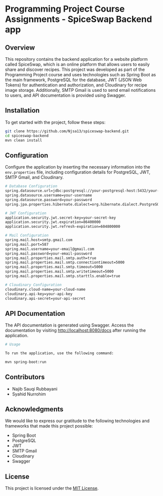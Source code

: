 ﻿# Programming Project Course Assignments - SpiceSwap Backend app

## Overview

This repository contains the backend application for a website platform called SpiceSwap, which is an online platform that allows users to easily share and discover recipes. This project was developed as part of the Programming Project course and uses technologies such as Spring Boot as the main framework, PostgreSQL for the database, JWT (JSON Web Tokens) for authentication and authorization, and Cloudinary for recipe image storage. Additionally, SMTP Gmail is used to send email notifications to users, and API documentation is provided using Swagger.

## Installation

To get started with the project, follow these steps:

```bash
git clone https://github.com/Njsa13/spiceswap-backend.git
cd spiceswap-backend
mvn clean install
```
## Configuration
Configure the application by inserting the necessary information into the `env.properties` file, including configuration details for PostgreSQL, JWT, SMTP Gmail, and Cloudinary.

```bash
# Database Configuration
spring.datasource.url=jdbc:postgresql://your-postgresql-host:5432/your-database-name
spring.datasource.username=your-username
spring.datasource.password=your-password
spring.jpa.properties.hibernate.dialect=org.hibernate.dialect.PostgreSQLDialect

# JWT Configuration
application.security.jwt.secret-key=your-secret-key
application.security.jwt.expiration=86400000
application.security.jwt.refresh-expiration=604800000

# Mail Configuration
spring.mail.host=smtp.gmail.com
spring.mail.port=587
spring.mail.username=your-email@gmail.com
spring.mail.password=your-email-password
spring.mail.properties.mail.smtp.auth=true
spring.mail.properties.mail.smtp.connectiontimeout=5000
spring.mail.properties.mail.smtp.timeout=5000
spring.mail.properties.mail.smtp.writetimeout=5000
spring.mail.properties.mail.smtp.starttls.enable=true

# Cloudinary Configuration
cloudinary.cloud-name=your-cloud-name
cloudinary.api-key=your-api-key
cloudinary.api-secret=your-api-secret
```

## API Documentation

The API documentation is generated using Swagger. Access the documentation by visiting [http://localhost:8080/docs](http://localhost:8080/docs) after running the application.

```bash
# Usage

To run the application, use the following command:

mvn spring-boot:run
```

## Contributors

- Najib Sauqi Rubbayani
- Syahid Nurrohim

## Acknowledgments

We would like to express our gratitude to the following technologies and frameworks that made this project possible:

- Spring Boot
- PostgreSQL
- JWT
- SMTP Gmail
- Cloudinary
- Swagger

## License

This project is licensed under the [MIT License](https://choosealicense.com/licenses/mit/).
